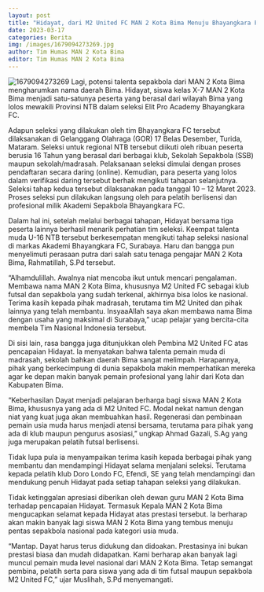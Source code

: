 ```yaml
---
layout: post
title: "Hidayat, dari M2 United FC MAN 2 Kota Bima Menuju Bhayangkara FC, Surabaya"
date: 2023-03-17
categories: Berita
img: /images/1679094273269.jpg
author: Tim Humas MAN 2 Kota Bima
editor: Tim Humas MAN 2 Kota Bima
---
```

![1679094273269](https://user-images.githubusercontent.com/124013543/226067911-fb54d538-9647-4589-a45b-9b82b65de6a6.jpg)
Lagi, potensi talenta sepakbola dari MAN 2 Kota Bima mengharumkan nama daerah Bima. Hidayat, siswa kelas X-7 MAN 2 Kota Bima menjadi satu-satunya peserta yang berasal dari wilayah Bima yang lolos mewakili Provinsi NTB dalam seleksi Elit Pro Academy Bhayangkara FC.


Adapun seleksi yang dilakukan oleh tim Bhayangkara FC tersebut dilaksanakan di Gelanggang Olahraga (GOR) 17 Belas Desember, Turida, Mataram. Seleksi untuk regional NTB tersebut diikuti oleh ribuan peserta berusia 16 Tahun yang berasal dari berbagai klub, Sekolah Sepakbola (SSB) maupun sekolah/madrasah. 
Pelaksanaan seleksi dimulai dengan proses pendaftaran secara daring (online). Kemudian, para peserta yang lolos dalam verifikasi daring tersebut berhak mengikuti tahapan selanjutnya. Seleksi tahap kedua tersebut dilaksanakan pada tanggal 10 – 12 Maret 2023. Proses seleksi pun dilakukan langsung oleh para pelatih berlisensi dan profesional milik Akademi Sepakbola Bhayangkara FC.


Dalam hal ini, setelah melalui berbagai tahapan, Hidayat bersama tiga peserta lainnya berhasil menarik perhatian tim seleksi. Keempat talenta muda U-16 NTB tersebut berkesempatan mengikuti tahap seleksi nasional di markas Akademi Bhayangkara FC, Surabaya. Haru dan bangga pun menyelimuti perasaan putra dari salah satu tenaga pengajar MAN 2 Kota Bima, Rahmatillah, S.Pd tersebut.


“Alhamdulillah. Awalnya niat mencoba ikut untuk mencari pengalaman. Membawa nama MAN 2 Kota Bima, khususnya M2 United FC sebagai klub futsal dan sepakbola yang sudah terkenal, akhirnya bisa lolos ke nasional. Terima kasih kepada pihak madrasah, terutama tim M2 United dan pihak lainnya yang telah membantu. InsyaaAllah saya akan membawa nama Bima dengan usaha yang maksimal di Surabaya,” ucap pelajar yang bercita-cita membela Tim Nasional Indonesia tersebut.


Di sisi lain, rasa bangga juga ditunjukkan oleh Pembina M2 United FC atas pencapaian Hidayat. Ia menyatakan bahwa talenta pemain muda di madrasah, sekolah bahkan daerah Bima sangat melimpah. Harapannya, pihak yang berkecimpung di dunia sepakbola makin memperhatikan mereka agar ke depan makin banyak pemain profesional yang lahir dari Kota dan Kabupaten Bima.


“Keberhasilan Dayat menjadi pelajaran berharga bagi siswa MAN 2 Kota Bima, khususnya yang ada di M2 United FC. Modal nekat namun dengan niat yang kuat juga akan membuahkan hasil. Regenerasi dan pembinaan pemain usia muda harus menjadi atensi bersama, terutama para pihak yang ada di klub maupun pengurus asosiasi,” ungkap Ahmad Gazali, S.Ag yang juga merupakan pelatih futsal berlisensi.


Tidak lupa pula ia menyampaikan terima kasih kepada berbagai pihak yang membantu dan mendampingi Hidayat selama menjalani seleksi. Terutama kepada pelatih klub Doro Londo FC, Efendi, SE yang telah mendampingi dan mendukung penuh Hidayat pada setiap tahapan seleksi yang dilakukan.


Tidak ketinggalan apresiasi diberikan oleh dewan guru MAN 2 Kota Bima terhadap pencapaian Hidayat. Termasuk Kepala MAN 2 Kota Bima mengucapkan selamat kepada Hidayat atas prestasi tersebut. Ia berharap akan makin banyak lagi siswa MAN 2 Kota Bima yang tembus menuju pentas sepakbola nasional pada kategori usia muda.


“Mantap. Dayat harus terus didukung dan didoakan. Prestasinya ini bukan prestasi biasa dan mudah didapatkan. Kami berharap akan banyak lagi muncul pemain muda level nasional dari MAN 2 Kota Bima. Tetap semangat pembina, pelatih serta para siswa yang ada di tim futsal maupun sepakbola M2 United FC,” ujar Muslihah, S.Pd menyemangati.
